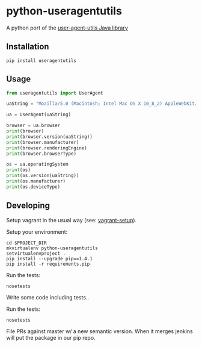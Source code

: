 # python-useragentutils
A python port of the [user-agent-utils Java library](http://user-agent-utils.java.net/)

## Installation

```
pip install useragentutils
```

## Usage

```python
from useragentutils import UserAgent

uaString = "Mozilla/5.0 (Macintosh; Intel Mac OS X 10_8_2) AppleWebKit/536.26.14 (KHTML, like Gecko) Version/6.0.1 Safari/536.26.14"

ua = UserAgent(uaString)

browser = ua.browser
print(browser)
print(browser.version(uaString))
print(browser.manufacturer)
print(browser.renderingEngine)
print(browser.browserType)

os = ua.operatingSystem
print(os)
print(os.version(uaString))
print(os.manufacturer)
print(os.deviceType)
```

## Developing

Setup vagrant in the usual way (see: [vagrant-setup](https://github.com/krux/vagrant-setup)).

Setup your environment:

```shell
cd $PROJECT_DIR
mkvirtualenv python-useragentutils
setvirtualenvproject .
pip install --upgrade pip==1.4.1
pip install -r requirements.pip
```

Run the tests:

```shell
nosetests
```

Write some code including tests..

Run the tests:
```shell
nosetests
```

File PRs against master w/ a new semantic version. When it merges jenkins will put the package in our pip repo.

